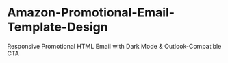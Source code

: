 # Amazon-Promotional-Email-Template-Design
Responsive Promotional HTML Email with Dark Mode &amp; Outlook-Compatible CTA 
